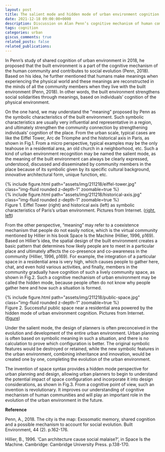 ```yaml
---
layout: post
title: The salient mode and hidden mode of urban environment cognition and development
date: 2021-12-18 09:00:00+0000
description: Discussion on Alan Penn’s cognitive mechanism of human community
tags: cognition
categories: urban
giscus_comments: true
related_posts: false
related_publications: 
---
```

In Penn’s study of shared cognition of urban environment in 2018, he proposed that the built environment is a part of the cognitive mechanism of the human community and contributes to social evolution (Penn, 2018). Based on his idea, he further mentioned that humans make meanings when experiencing the physical world and these meanings are reconstructed in the minds of all the community members when they live with the built environment (Penn, 2018). In other words, the built environment strengthens social solidarities through meanings, based on individuals’ cognition of the physical environment. 

On the one hand, we may understand the "meaning" proposed by Penn as the symbolic characteristics of the built environment. Such symbolic characteristics are usually very influential and representative in a region, and ultimately strengthen the community connection by strengthening individuals’ cognition of the place. From the urban scale, typical cases are like the Eiffel Tower, Arc de Triomphe and the historical axis in Paris, as shown in Fig.1. From a micro perspective, typical examples may be the only teahouse in a residential area, an old church in a neighborhood, etc. Such a kind of urban environment recognition may be named the salient mode, as the meaning of the built environment can always be clearly expressed, understood, discussed and disseminated by community members in the place because of its symbolic given by its specific cultural background, innovative architectural form, unique function, etc. 

<div class="row mt-3">
    <div class="col-sm mt-3 mt-md-0">
        {% include figure.html path="assets/img/211218/eiffel-tower.jpg" class="img-fluid rounded z-depth-1" zoomable=true %}
    </div>
    <div class="col-sm mt-3 mt-md-0">
        {% include figure.html path="assets/img/211218/historical-axis.jpg" class="img-fluid rounded z-depth-1" zoomable=true %}
    </div>
</div>
<div class="caption">
    Figure 1. Eiffel Tower (right) and historical axis (left) as symbolic characteristics of Paris’s urban environment. Pictures from Internet.
(<a href="https://thefairytaletraveler.com/2020/07/19/eiffel-tower-facts/">right</a>, <a href="https://frenchmoments.eu/historical-axis-of-paris-la-voie-triomphale/">left</a>)
</div>

From the other perspective, “meaning” may refer to a coexistence mechanism that people do not easily notice, which is the virtual community mentioned by Hillier in his book Space Is the Machine (Hillier, 1996, p169). Based on Hillier’s idea, the spatial design of the built environment creates a basic pattern that determines how likely people are to meet in a particular place and ultimately affects the co-presence and co-awareness in the community (Hillier, 1996, p169). For example, the integration of a particular space in a residential area is very high, which causes people to gather here, chat, and even hold various activities, and finally, members in the community gradually have cognition of such a lively community space, as shown in Fig.2. Such a cognitive mechanism of urban environment may be called the hidden mode, because people often do not know why people gather here and how such a situation is formed.

<div class="row mt-3">
    <div class="col-sm mt-3 mt-md-0">
        {% include figure.html path="assets/img/211218/public-space.jpg" class="img-fluid rounded z-depth-1" zoomable=true %}
    </div>
</div>
<div class="caption">
    Figure 2. Successful public space near a residential area powered by the hidden mode of urban environment cognition. Pictures from Internet. (<a href="https://thefairytaletraveler.com/2020/07/19/eiffel-tower-facts/">figure</a>)
</div>

Under the salient mode, the design of planners is often preconceived in the evolution and development of the entire urban environment. Urban planning is often based on symbolic meaning in such a situation, and there is no calculation to prove which configuration is better. The original symbolic features would be destroyed or retained, while the new symbolic features in the urban environment, combining inheritance and innovation, would be created one by one, completing the evolution of the urban environment.

The invention of space syntax provides a hidden mode perspective for urban planning and design, allowing urban planners to begin to understand the potential impact of space configuration and incorporate it into design considerations, as shown in Fig.3. From a cognitive point of view, such an invention is revolutionary. It improves our understanding of cognitive mechanism of human communities and will play an important role in the evolution of the urban environment in the future.

**Reference**

Penn, A., 2018. The city is the map: Exosomatic memory, shared cognition and a possible mechanism to account for social evolution. Built Environment, 44 (2). p.162-176.

Hillier, B., 1996. ‘Can architecture cause social malaise?’, in Space Is the Machine. Cambridge: Cambridge University Press. p.138-170.
